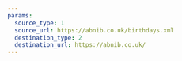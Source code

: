 ```yaml
---
params:
  source_type: 1
  source_url: https://abnib.co.uk/birthdays.xml
  destination_type: 2
  destination_url: https://abnib.co.uk/
---
```

